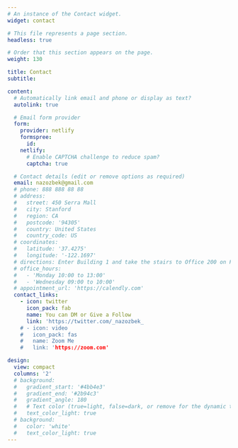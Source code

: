```yaml
---
# An instance of the Contact widget.
widget: contact

# This file represents a page section.
headless: true

# Order that this section appears on the page.
weight: 130

title: Contact
subtitle:

content:
  # Automatically link email and phone or display as text?
  autolink: true

  # Email form provider
  form:
    provider: netlify
    formspree:
      id:
    netlify:
      # Enable CAPTCHA challenge to reduce spam?
      captcha: true

  # Contact details (edit or remove options as required)
  email: nazozbek@gmail.com
  # phone: 888 888 88 88
  # address:
  #   street: 450 Serra Mall
  #   city: Stanford
  #   region: CA
  #   postcode: '94305'
  #   country: United States
  #   country_code: US
  # coordinates:
  #   latitude: '37.4275'
  #   longitude: '-122.1697'
  # directions: Enter Building 1 and take the stairs to Office 200 on Floor 2
  # office_hours:
  #   - 'Monday 10:00 to 13:00'
  #   - 'Wednesday 09:00 to 10:00'
  # appointment_url: 'https://calendly.com'
  contact_links:
    - icon: twitter
      icon_pack: fab
      name: You can DM or Give a Follow
      link: 'https://twitter.com/_nazozbek_
    # - icon: video
    #   icon_pack: fas
    #   name: Zoom Me
    #   link: 'https://zoom.com'

design:
  view: compact
  columns: '2'
  # background:
  #   gradient_start: '#4bb4e3'
  #   gradient_end: '#2b94c3'
  #   gradient_angle: 180
  #   # Text color (true=light, false=dark, or remove for the dynamic theme color).
  #   text_color_light: true
  # background:
  #   color: 'white'
  #   text_color_light: true
---
```

